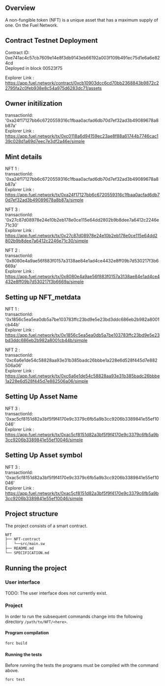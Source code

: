 ## Overview
A non-fungible token (NFT) is a unique asset that has a maximum supply of one. On the Fuel Network.

## Contract Testnet Deployment 

Contract ID: 0xe741ac4c57cb7609e14e8f3db9143eb66192a003f109b491ec75d1e6a6e824cd<br />
Deployed in block 00523f75 <br />

Explorer Link : https://app.fuel.network/contract/0xcb10903dcc6cd70bb2368843b9872c22795fa2c0feb938e8c54a975d6283dc71/assets


## Owner initilization

transactionId: '0xa24f17127bb6c6720559316c1fbaa0acfad6db70d7ef32ad3b49089678a8b87a'<br />
Explorer Link : https://app.fuel.network/tx/0xc0118a6d94159ec23ae8f88a61744b7746cac139c028d1a69d7eec7e3df2a46e/simple

## Mint details 

NFT 1 : <br />
transactionId: '0xa24f17127bb6c6720559316c1fbaa0acfad6db70d7ef32ad3b49089678a8b87a'<br />
Explorer Link : https://app.fuel.network/tx/0xa24f17127bb6c6720559316c1fbaa0acfad6db70d7ef32ad3b49089678a8b87a/simple

NFT 3 :<br />
transactionId: '0x27c87d08978e24e10b2eb178e0ce115e64dd2802b9b8dee7a6412c2246e71c30'<br />
Explorer Link : https://app.fuel.network/tx/0x27c87d08978e24e10b2eb178e0ce115e64dd2802b9b8dee7a6412c2246e71c30/simple


NFT 2 :<br />
transactionId: '0x8080e4a9ae56f883f0157a3138ae84e1ad4ce4432e8ff09b7d530217f3b6669a'<br />
Explorer Link : https://app.fuel.network/tx/0x8080e4a9ae56f883f0157a3138ae84e1ad4ce4432e8ff09b7d530217f3b6669a/simple


## Setting up NFT_metdata 
NFT 1 :<br />
transactionId: '0x1856c5ea5ea0db5a7be103783ffc23bd9e5e23bd3ddc686eb2b982a8001cb44b'<br />
Explorer Link : https://app.fuel.network/tx/0x1856c5ea5ea0db5a7be103783ffc23bd9e5e23bd3ddc686eb2b982a8001cb44b/simple


NFT 2 :<br />
transactionId: '0xc6a6e1de54c58828aa93e31b385badc26bbbe1a228e6d528f445d7e882506a06'<br />
Explorer Link : https://app.fuel.network/tx/0xc6a6e1de54c58828aa93e31b385badc26bbbe1a228e6d528f445d7e882506a06/simple


## Setting Up Asset Name 
NFT 3 : <br />
transactionId: '0xac5cf8151d82a3bf5f9f4170e9c3379c6fb5a9b3cc9206b3389841e55ef10046'<br />
Explorer Link : https://app.fuel.network/tx/0xac5cf8151d82a3bf5f9f4170e9c3379c6fb5a9b3cc9206b3389841e55ef10046/simple

## Setting Up Asset symbol 
NFT 3 : <br />
transactionId: '0xac5cf8151d82a3bf5f9f4170e9c3379c6fb5a9b3cc9206b3389841e55ef10046'<br />
Explorer Link : https://app.fuel.network/tx/0xac5cf8151d82a3bf5f9f4170e9c3379c6fb5a9b3cc9206b3389841e55ef10046/simple

## Project structure

The project consists of a smart contract.

<!--Only show most important files e.g. script to run, build etc.-->

```sh
NFT
├── NFT-contract
│   └──src/main.sw
├── README.md
└── SPECIFICATION.md
```

## Running the project

### User interface

TODO: The user interface does not currently exist.

### Project

In order to run the subsequent commands change into the following directory `/path/to/NFT/<here>`.

#### Program compilation

```bash
forc build
```

#### Running the tests

Before running the tests the programs must be compiled with the command above.

```bash
forc test 
```
